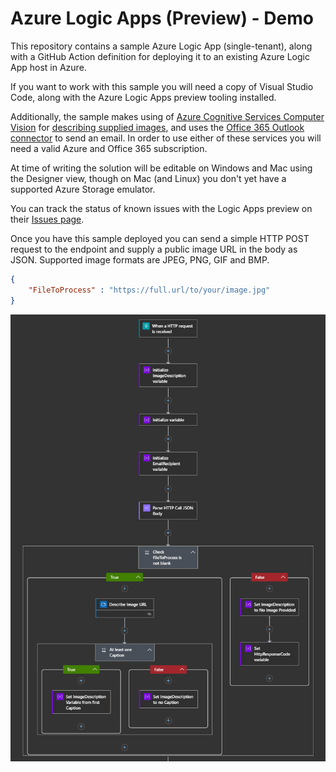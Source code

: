 # Azure Logic Apps (Preview) - Demo

This repository contains a sample Azure Logic App (single-tenant), along with a GitHub Action definition for deploying it to an existing Azure Logic App host in Azure.

If you want to work with this sample you will need a copy of Visual Studio Code, along with the Azure Logic Apps preview tooling installed.

Additionally, the sample makes using of [Azure Cognitive Services Computer Vision](https://docs.microsoft.com/azure/cognitive-services/computer-vision/) for [describing supplied images](https://docs.microsoft.com/azure/cognitive-services/computer-vision/concept-describing-images), and uses the [Office 365 Outlook connector](https://docs.microsoft.com/azure/connectors/connectors-create-api-office365-outlook) to send an email. In order to use either of these services you will need a valid Azure and Office 365 subscription.

At time of writing the solution will be editable on Windows and Mac using the Designer view, though on Mac (and Linux) you don't yet have a supported Azure Storage emulator.

You can track the status of known issues with the Logic Apps preview on their [Issues page](https://github.com/Azure/logicapps/issues).

Once you have this sample deployed you can send a simple HTTP POST request to the endpoint and supply a public image URL in the body as JSON. Supported image formats are JPEG, PNG, GIF and BMP.

```json
{
    "FileToProcess" : "https://full.url/to/your/image.jpg"
}
```

![Logic App Sample](images/2021-05-25_16-41-28.png "Logic App Sample")